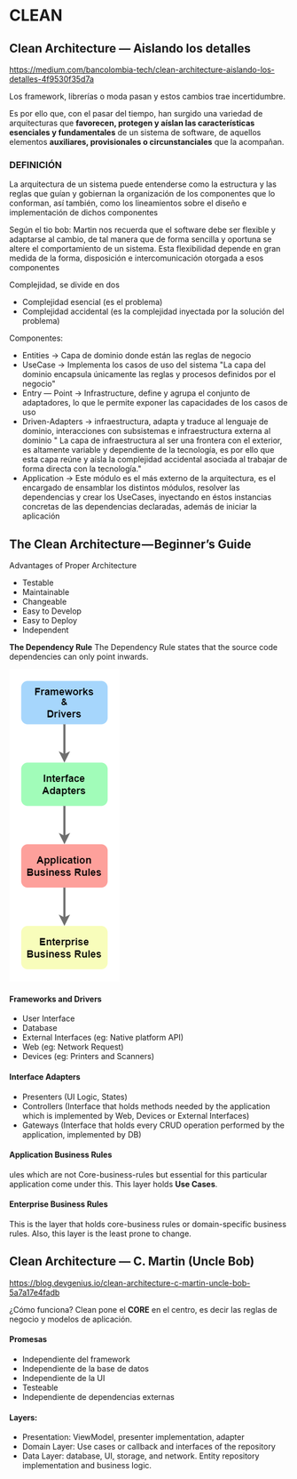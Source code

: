 # CLEAN

## Clean Architecture — Aislando los detalles
https://medium.com/bancolombia-tech/clean-architecture-aislando-los-detalles-4f9530f35d7a

Los framework, librerías o moda pasan y estos cambios trae incertidumbre.

Es por ello que, con el pasar del tiempo, han surgido una variedad de arquitecturas que **favorecen, protegen y aíslan las características esenciales y fundamentales** de un sistema de software, de aquellos elementos **auxiliares, provisionales o circunstanciales** que la acompañan.

### DEFINICIÓN
La arquitectura de un sistema puede entenderse como la estructura y las reglas que guían y gobiernan la organización de los componentes que lo conforman, así también, como los lineamientos sobre el diseño e implementación de dichos componentes

Según el tio bob: Martin nos recuerda que el software debe ser flexible y adaptarse al cambio, de tal manera que de forma sencilla y oportuna se altere el comportamiento de un sistema. Esta flexibilidad depende en gran medida de la forma, disposición e intercomunicación otorgada a esos componentes

Complejidad, se divide en dos
- Complejidad esencial (es el problema)
- Complejidad accidental (es la complejidad inyectada por la solución del problema)




Componentes:
- Entities ->  Capa de dominio donde están las reglas de negocio
- UseCase -> Implementa los casos de uso del sistema
  "La capa del dominio encapsula únicamente las reglas y procesos definidos por el negocio"
- Entry — Point -> Infrastructure, define y agrupa el conjunto de adaptadores, lo que le permite exponer las capacidades de los casos de uso
- Driven-Adapters -> infraestructura, adapta y traduce al lenguaje de dominio, interacciones con subsistemas e infraestructura externa al dominio
" La capa de infraestructura al ser una frontera con el exterior, es altamente variable y dependiente de la tecnología, es por ello que esta capa reúne y aísla la complejidad accidental asociada al trabajar de forma directa con la tecnología."
- Application -> Este módulo es el más externo de la arquitectura, es el encargado de ensamblar los distintos módulos, resolver las dependencias y crear los UseCases, inyectando en éstos instancias concretas de las dependencias declaradas, además de iniciar la aplicación


## The Clean Architecture — Beginner’s Guide

Advantages of Proper Architecture
- Testable
- Maintainable
- Changeable
- Easy to Develop
- Easy to Deploy
- Independent

**The Dependency Rule**
The Dependency Rule states that the source code dependencies can only point inwards.

![](images/clean-1.png)

#### Frameworks and Drivers
- User Interface
- Database
- External Interfaces (eg: Native platform API)
- Web (eg: Network Request)
- Devices (eg: Printers and Scanners)

#### Interface Adapters
- Presenters (UI Logic, States)
- Controllers (Interface that holds methods needed by the application which is implemented by Web, Devices or External Interfaces)
- Gateways (Interface that holds every CRUD operation performed by the application, implemented by DB)

#### Application Business Rules
ules which are not Core-business-rules but essential for this particular application come under this. This layer holds **Use Cases**. 


#### Enterprise Business Rules
This is the layer that holds core-business rules or domain-specific business rules. Also, this layer is the least prone to change.

## Clean Architecture — C. Martin (Uncle Bob)
https://blog.devgenius.io/clean-architecture-c-martin-uncle-bob-5a7a17e4fadb

¿Cómo funciona?
Clean pone el **CORE** en el centro, es decir las reglas de negocio y modelos de aplicación.

#### Promesas
- Independiente del framework
- Independiente de la base de datos
- Independiente de la UI
- Testeable
- Independiente de dependencias externas

#### Layers:
- Presentation: ViewModel, presenter implementation, adapter
- Domain Layer: Use cases or callback and interfaces of the repository
- Data Layer: database, UI, storage, and network. Entity repository implementation and business logic.


